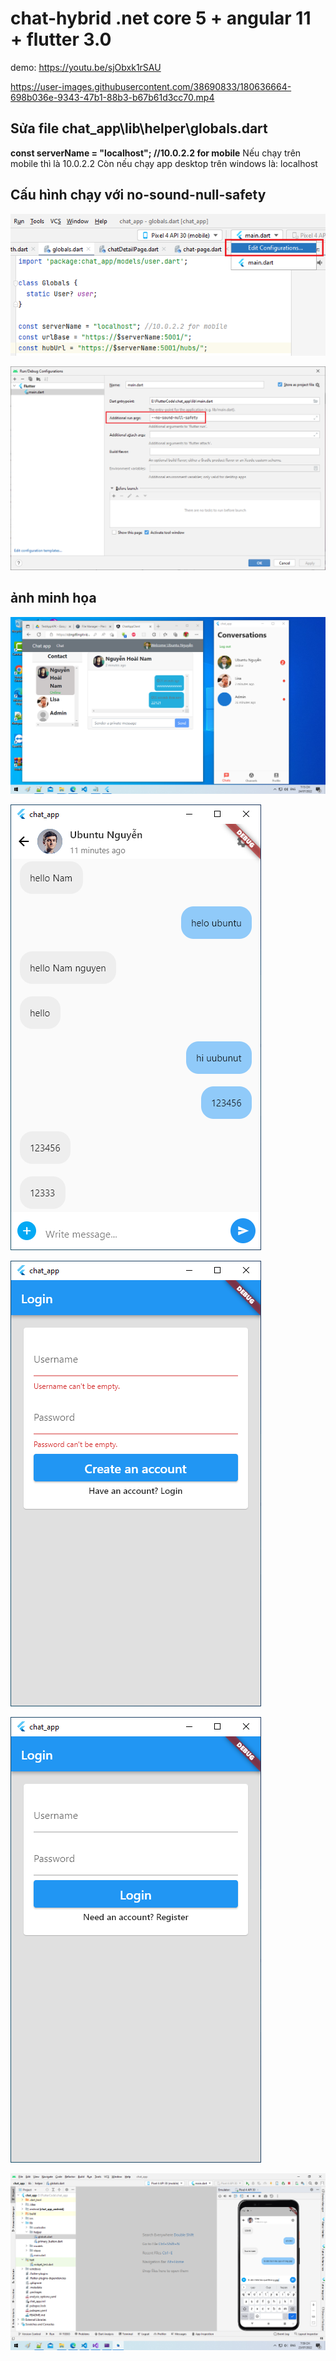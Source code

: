 # chat-hybrid .net core 5 + angular 11 + flutter 3.0

demo: https://youtu.be/sjObxk1rSAU

https://user-images.githubusercontent.com/38690833/180636664-698b036e-9343-47b1-88b3-b67b61d3cc70.mp4

## Sửa file chat_app\lib\helper\globals.dart
**const serverName = "localhost"; //10.0.2.2 for mobile**
Nếu chạy trên mobile thì là 10.0.2.2
Còn nếu chạy app desktop trên windows là: localhost

## Cấu hình chạy với no-sound-null-safety

![Config 1](Chat/config-no-sound-null-safety_1.png)

![Config 2](Chat/config-no-sound-null-safety_2.png)

## ảnh minh họa

![Config 1](Chat/chat-deploy.png)

![Config 1](Chat/chatWindows.png)

![Config 1](Chat/dangky.png)

![Config 1](Chat/login.png)

![Config 1](Chat/chatmobile.png)
